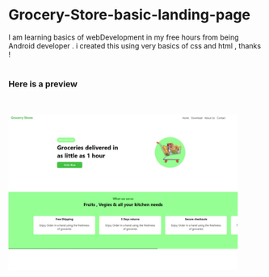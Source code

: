 # Grocery-Store-basic-landing-page
I am learning basics of webDevelopment in my free hours from being Android developer . i created this using very basics of css and html , thanks !
<br><br>
<h3>Here is a preview</h3>
  <br><br>
<IMG SRC="assets/preview.jpeg" style="width:90%" /> 
